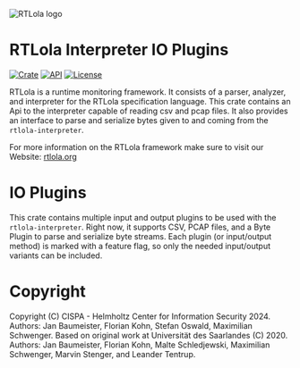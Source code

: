 ![RTLola logo](https://pages.cispa.de/rtlola/assets/img/logos/rtlola-logo-ultrawide-blue.png)

# RTLola Interpreter IO Plugins

[![Crate](https://img.shields.io/crates/v/rtlola-io-plugins.svg)](https://crates.io/crates/rtlola-io-plugins)
[![API](https://docs.rs/rtlola-io-plugins/badge.svg)](https://docs.rs/rtlola-io-plugins)
[![License](https://img.shields.io/crates/l/rtlola-io-plugins)](https://crates.io/crates/rtlola-io-plugins)

RTLola is a runtime monitoring framework.  It consists of a parser, analyzer, and interpreter for the RTLola specification language.
This crate contains an Api to the interpreter capable of reading csv and pcap files.
It also provides an interface to parse and serialize bytes given to and coming from the `rtlola-interpreter`.

For more information on the RTLola framework make sure to visit our Website:
[rtlola.org](https://rtlola.org "RTLola")

# IO Plugins

This crate contains multiple input and output plugins to be used with the `rtlola-interpreter`.
Right now, it supports CSV, PCAP files, and a Byte Plugin to parse and serialize byte streams.
Each plugin (or input/output method) is marked with a feature flag, so only the needed input/output variants can be included.

# Copyright

Copyright (C) CISPA - Helmholtz Center for Information Security 2024.  Authors: Jan Baumeister, Florian Kohn, Stefan Oswald, Maximilian Schwenger.
Based on original work at Universität des Saarlandes (C) 2020.  Authors: Jan Baumeister, Florian Kohn, Malte Schledjewski, Maximilian Schwenger, Marvin Stenger, and Leander Tentrup.
